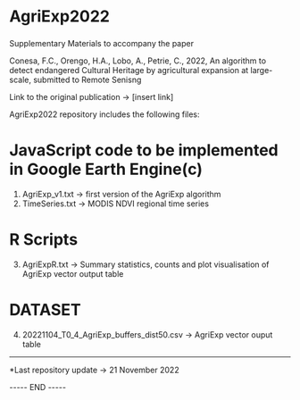 ###
# AgriExp2022
###

Supplementary Materials to accompany the paper

Conesa, F.C., Orengo, H.A., Lobo, A., Petrie, C., 
2022, 
An algorithm to detect endangered Cultural Heritage by agricultural expansion at large-scale, 
submitted to Remote Senisng

Link to the original publication -> [insert link]

AgriExp2022 repository includes the following files: 

# JavaScript code to be implemented in Google Earth Engine(c)

1. AgriExp_v1.txt -> first version of the AgriExp algorithm 
2. TimeSeries.txt -> MODIS NDVI regional time series

# R Scripts

3. AgriExpR.txt -> Summary statistics, counts and plot visualisation of AgriExp vector output table

# DATASET

4. 20221104_T0_4_AgriExp_buffers_dist50.csv -> AgriExp vector ouput table

-----
*Last repository update -> 21 November 2022


----- END -----

